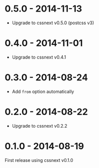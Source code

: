 # 0.5.0 - 2014-11-13

- Upgrade to cssnext v0.5.0 (postcss v3)

# 0.4.0 - 2014-11-01

- Upgrade to cssnext v0.4.1

# 0.3.0 - 2014-08-24

- Add `from` option automatically

# 0.2.0 - 2014-08-22

- Upgrade to cssnext v0.2.2

# 0.1.0 - 2014-08-19

First release using cssnext v0.1.0
